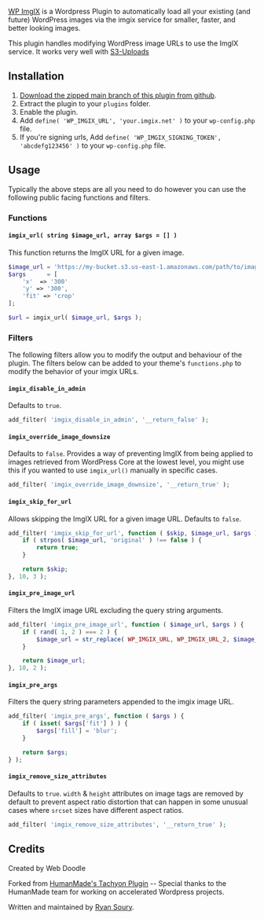 [WP ImgIX](https://github.com/rsoury/wp-imgix) is a Wordpress Plugin to automatically load all your existing (and future) WordPress images via the imgix service for smaller, faster, and better looking images.

This plugin handles modifying WordPress image URLs to use the ImgIX service.
It works very well with [S3-Uploads](https://github.com/humanmade/S3-Uploads)

## Installation

1. [Download the zipped main branch of this plugin from github](https://github.com/rsoury/wp-imgix/archive/refs/heads/master.zip).
2. Extract the plugin to your `plugins` folder.
3. Enable the plugin.
4. Add `define( 'WP_IMGIX_URL', 'your.imgix.net' )` to your `wp-config.php` file.
5. If you're signing urls, Add `define( 'WP_IMGIX_SIGNING_TOKEN', 'abcdefg123456' )` to your `wp-config.php` file.

## Usage

Typically the above steps are all you need to do however you can use the following public facing functions and filters.

### Functions

#### `imgix_url( string $image_url, array $args = [] )`

This function returns the ImgIX URL for a given image.

```php
$image_url = 'https://my-bucket.s3.us-east-1.amazonaws.com/path/to/image.jpg';
$args      = [
	'x'  => '300'
	'y' => '300',
	'fit' => 'crop'
];

$url = imgix_url( $image_url, $args );
```

### Filters

The following filters allow you to modify the output and behaviour of the plugin. The filters below can be added to your theme's `functions.php` to modify the behavior of your imgix URLs.

#### `imgix_disable_in_admin`

Defaults to `true`.

```php
add_filter( 'imgix_disable_in_admin', '__return_false' );
```

#### `imgix_override_image_downsize`

Defaults to `false`. Provides a way of preventing ImgIX from being applied to images retrieved from WordPress Core at the lowest level, you might use this if you wanted to use `imgix_url()` manually in specific cases.

```php
add_filter( 'imgix_override_image_downsize', '__return_true' );
```

#### `imgix_skip_for_url`

Allows skipping the ImgIX URL for a given image URL. Defaults to `false`.

```php
add_filter( 'imgix_skip_for_url', function ( $skip, $image_url, $args ) {
	if ( strpos( $image_url, 'original' ) !== false ) {
		return true;
	}

	return $skip;
}, 10, 3 );
```

#### `imgix_pre_image_url`

Filters the ImgIX image URL excluding the query string arguments.

```php
add_filter( 'imgix_pre_image_url', function ( $image_url, $args ) {
	if ( rand( 1, 2 ) === 2 ) {
		$image_url = str_replace( WP_IMGIX_URL, WP_IMGIX_URL_2, $image_url );
	}

	return $image_url;
}, 10, 2 );
```

#### `imgix_pre_args`

Filters the query string parameters appended to the imgix image URL.

```php
add_filter( 'imgix_pre_args', function ( $args ) {
	if ( isset( $args['fit'] ) ) {
		$args['fill'] = 'blur';
	}

	return $args;
} );
```

#### `imgix_remove_size_attributes`

Defaults to `true`. `width` & `height` attributes on image tags are removed by default to prevent aspect ratio distortion that can happen in some unusual cases where `srcset` sizes have different aspect ratios.


```php
add_filter( 'imgix_remove_size_attributes', '__return_true' );
```

## Credits
Created by Web Doodle

Forked from [HumanMade's Tachyon Plugin](https://github.com/humanmade/tachyon-plugin) -- Special thanks to the HumanMade team for working on accelerated Wordpress projects.

Written and maintained by [Ryan Soury](https://github.com/rsoury).
